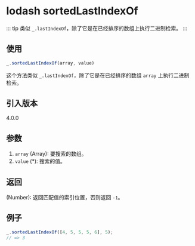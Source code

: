 # lodash sortedLastIndexOf

::: tip
类似 `_.lastIndexOf`，除了它是在已经排序的数组上执行二进制检索。
:::

## 使用

```javascript
_.sortedLastIndexOf(array, value)
```

这个方法类似 `_.lastIndexOf`，除了它是在已经排序的数组 `array` 上执行二进制检索。

## 引入版本

4.0.0

## 参数

1. `array` (Array): 要搜索的数组。
2. `value` (*): 搜索的值。

## 返回

(Number): 返回匹配值的索引位置，否则返回 `-1`。

## 例子

```javascript
_.sortedLastIndexOf([4, 5, 5, 5, 6], 5);
// => 3
```
